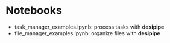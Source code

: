 # Notebooks

- task_manager_examples.ipynb: process tasks with **desipipe**
- file_manager_examples.ipynb: organize files with **desipipe**